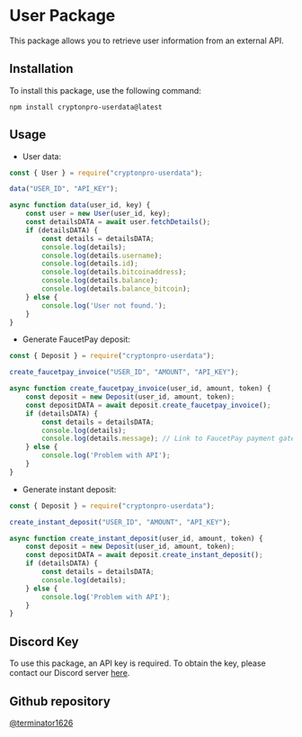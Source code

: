 # User Package

This package allows you to retrieve user information from an external API.

## Installation

To install this package, use the following command:

```
npm install cryptonpro-userdata@latest
```

## Usage

- User data:
```javascript
const { User } = require("cryptonpro-userdata");

data("USER_ID", "API_KEY");

async function data(user_id, key) {
    const user = new User(user_id, key);
    const detailsDATA = await user.fetchDetails();
    if (detailsDATA) {
        const details = detailsDATA;
        console.log(details);
        console.log(details.username);
        console.log(details.id);
        console.log(details.bitcoinaddress);
        console.log(details.balance);
        console.log(details.balance_bitcoin);
    } else {
        console.log('User not found.');
    }
}
```
- Generate FaucetPay deposit:
```javascript
const { Deposit } = require("cryptonpro-userdata");

create_faucetpay_invoice("USER_ID", "AMOUNT", "API_KEY");

async function create_faucetpay_invoice(user_id, amount, token) {
    const deposit = new Deposit(user_id, amount, token);
    const depositDATA = await deposit.create_faucetpay_invoice();
    if (detailsDATA) {
        const details = detailsDATA;
        console.log(details);
        console.log(details.message); // Link to FaucetPay payment gateway
    } else {
        console.log('Problem with API');
    }
}
```
- Generate instant deposit:
```javascript
const { Deposit } = require("cryptonpro-userdata");

create_instant_deposit("USER_ID", "AMOUNT", "API_KEY");

async function create_instant_deposit(user_id, amount, token) {
    const deposit = new Deposit(user_id, amount, token);
    const depositDATA = await deposit.create_instant_deposit();
    if (detailsDATA) {
        const details = detailsDATA;
        console.log(details);
    } else {
        console.log('Problem with API');
    }
}
```

## Discord Key

To use this package, an API key is required. To obtain the key, please contact our Discord server [here](https://discord.gg/WN7ggJRKHy).


## Github repository
[@terminator1626](https://github.com/terminator1626/cryptonpro-userdata?tab=readme-ov-file)
